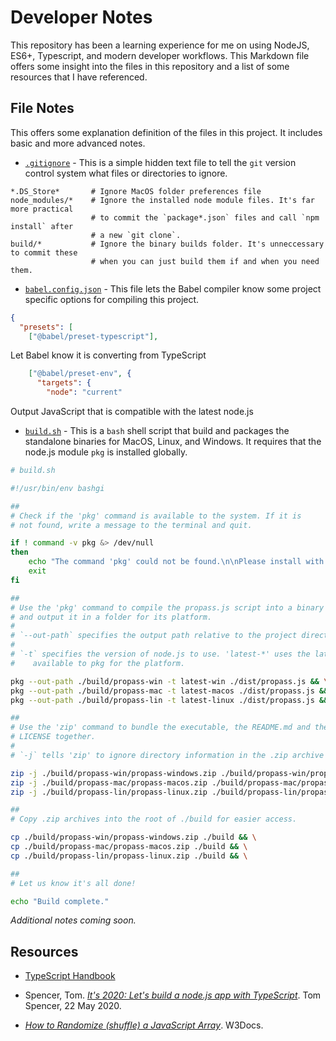 # Developer Notes

This repository has been a learning experience for me on using NodeJS, ES6+, Typescript, and modern developer workflows. This Markdown file offers some insight into the files in this repository and a list of some resources that I have referenced.

## File Notes

This offers some explanation definition of the files in this project. It includes basic and more advanced notes. 

* [`.gitignore`](https://github.com/josh-clarke/propass/blob/main/.gitignore) - This is a simple hidden text file to tell the `git` version control system what files or directories to ignore.

```
*.DS_Store*       # Ignore MacOS folder preferences file
node_modules/*    # Ignore the installed node module files. It's far more practical
                  # to commit the `package*.json` files and call `npm install` after 
                  # a new `git clone`.
build/*           # Ignore the binary builds folder. It's unneccessary to commit these
                  # when you can just build them if and when you need them.
```

* [`babel.config.json`](https://github.com/josh-clarke/propass/blob/main/babel.config.json) - This file lets the Babel compiler know some project specific options for compiling this project.

```json
{
  "presets": [
    ["@babel/preset-typescript"],   
```
Let Babel know it is converting from TypeScript

```json
    ["@babel/preset-env", {
      "targets": {
        "node": "current"           
```
Output JavaScript that is compatible with the latest node.js

* [`build.sh`](https://github.com/josh-clarke/propass/blob/main/build.sh) - This is a `bash` shell script that build and packages the standalone binaries for MacOS, Linux, and Windows. It requires that the node.js module `pkg` is installed globally. 

```bash
# build.sh

#!/usr/bin/env bashgi

##
# Check if the 'pkg' command is available to the system. If it is
# not found, write a message to the terminal and quit.

if ! command -v pkg &> /dev/null
then
    echo "The command 'pkg' could not be found.\n\nPlease install with 'npm install -g pkg' and try again."
    exit
fi

##
# Use the 'pkg' command to compile the propass.js script into a binary
# and output it in a folder for its platform.
# 
# `--out-path` specifies the output path relative to the project directory
#
# `-t` specifies the version of node.js to use. 'latest-*' uses the latest
#    available to pkg for the platform.

pkg --out-path ./build/propass-win -t latest-win ./dist/propass.js && \
pkg --out-path ./build/propass-mac -t latest-macos ./dist/propass.js && \
pkg --out-path ./build/propass-lin -t latest-linux ./dist/propass.js && \

##
# Use the 'zip' command to bundle the executable, the README.md and the
# LICENSE together. 
# 
# `-j` tells 'zip' to ignore directory information in the .zip archive

zip -j ./build/propass-win/propass-windows.zip ./build/propass-win/propass.exe README.md LICENSE && \
zip -j ./build/propass-mac/propass-macos.zip ./build/propass-mac/propass README.md LICENSE && \
zip -j ./build/propass-lin/propass-linux.zip ./build/propass-lin/propass README.md LICENSE && \

##
# Copy .zip archives into the root of ./build for easier access.

cp ./build/propass-win/propass-windows.zip ./build && \
cp ./build/propass-mac/propass-macos.zip ./build && \
cp ./build/propass-lin/propass-linux.zip ./build && \

##
# Let us know it's all done!

echo "Build complete."

```

_Additional notes coming soon._

## Resources

* [TypeScript Handbook](https://www.typescriptlang.org/docs/handbook/intro.html)

* Spencer, Tom. [_It's 2020: Let's build a node.js app with TypeScript_](https://www.tomspencer.dev/blog/2020/05/22/its-2020-lets-build-a-node.js-app-with-typescript/). Tom Spencer, 22 May 2020.

* [_How to Randomize (shuffle) a JavaScript Array_](https://www.w3docs.com/snippets/javascript/how-to-randomize-shuffle-a-javascript-array.html). W3Docs.